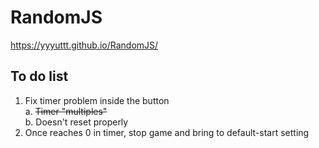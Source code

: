 # RandomJS
https://yyyuttt.github.io/RandomJS/

## To do list
1. Fix timer problem inside the button <br/>
    a. <s> Timer "multiples" </s> <br/>
    b. Doesn't reset properly <br/>
2. Once reaches 0 in timer, stop game and bring to default-start setting
